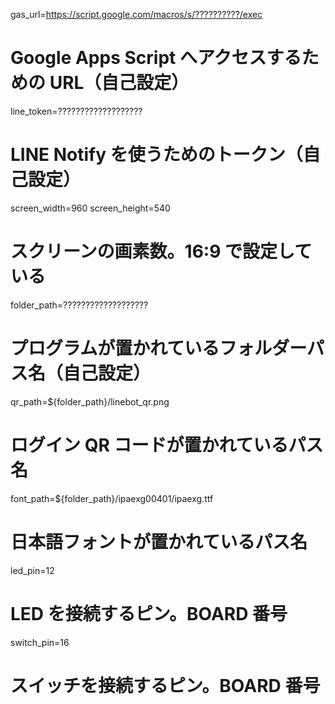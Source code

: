 

gas_url=https://script.google.com/macros/s/??????????/exec

# Google Apps Script へアクセスするための URL（自己設定）

line_token=???????????????????

# LINE Notify を使うためのトークン（自己設定）

screen_width=960
screen_height=540

# スクリーンの画素数。16:9 で設定している

folder_path=???????????????????

# プログラムが置かれているフォルダーパス名（自己設定）

qr_path=${folder_path}/linebot_qr.png

# ログイン QR コードが置かれているパス名

font_path=${folder_path}/ipaexg00401/ipaexg.ttf

# 日本語フォントが置かれているパス名

led_pin=12

# LED を接続するピン。BOARD 番号

switch_pin=16

# スイッチを接続するピン。BOARD 番号
